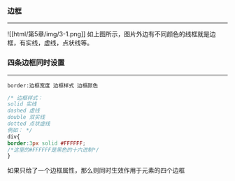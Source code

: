 ### 边框
---
![[html/第5章/img/3-1.png]]
如上图所示，图片外边有不同颜色的线框就是边框，有实线，虚线，点状线等。

### 四条边框同时设置
---
`border:边框宽度 边框样式 边框颜色` 
```css
/* 边框样式：
solid 实线
dashed 虚线
double 双实线
dotted 点状虚线
例如： */
div{
border:3px solid #FFFFFF;
/*这里的#FFFFFF是黑色的十六进制*/
}
```
如果只给了一个边框属性，那么则同时生效作用于元素的四个边框
